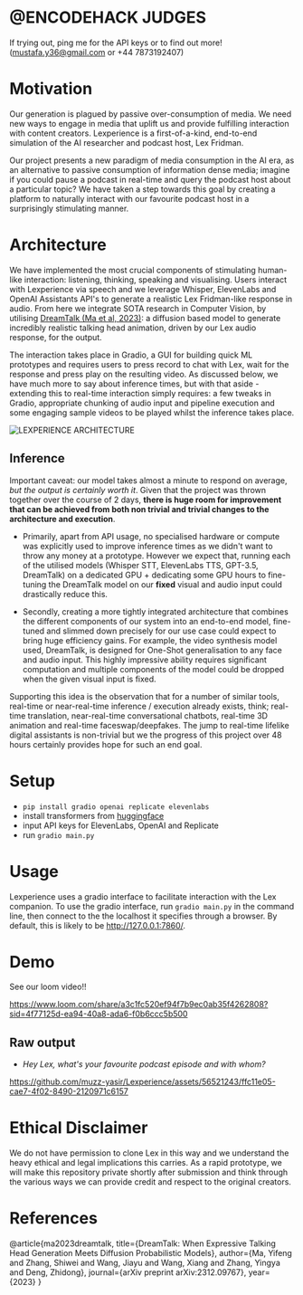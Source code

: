 # @ENCODEHACK JUDGES
If trying out, ping me for the API keys or to find out more! (mustafa.y36@gmail.com or +44 7873192407)

# Motivation

Our generation is plagued by passive over-consumption of media. We need new ways to engage in media that uplift us and provide fulfilling interaction with content creators. Lexperience is a first-of-a-kind, end-to-end simulation of the AI researcher and podcast host, Lex Fridman. 

Our project presents a new paradigm of media consumption in the AI era, as an alternative to passive consumption of information dense media; imagine if you could pause a podcast in real-time and query the podcast host about a particular topic? We have taken a step towards this goal by creating a platform to naturally interact with our favourite podcast host in a surprisingly stimulating manner.

# Architecture 

We have implemented the most crucial components of stimulating human-like interaction: listening, thinking, speaking and visualising. Users interact with Lexperience via speech and we leverage Whisper, ElevenLabs and OpenAI Assistants API's to generate a realistic Lex Fridman-like response in audio. From here we integrate SOTA research in Computer Vision, by utilising [DreamTalk (Ma et al, 2023)](https://dreamtalk-project.github.io/): a diffusion based model to generate incredibly realistic talking head animation, driven by our Lex audio response, for the output.

The interaction takes place in Gradio, a GUI for building quick ML prototypes and requires users to press record to chat with Lex, wait for the response and press play on the resulting video. As discussed below, we have much more to say about inference times, but with that aside - extending this to real-time interaction simply requires: a few tweaks in Gradio, appropriate chunking of audio input and pipeline execution and some engaging sample videos to be played whilst the inference takes place.

![LEXPERIENCE ARCHITECTURE](https://github.com/muzz-yasir/Lexperience/assets/56521243/5aa3954d-4fec-48a3-a7bc-f6985b215319)

## Inference

Important caveat: our model takes almost a minute to respond on average, *but the output is certainly worth it*. Given that the project was thrown together over the course of 2 days, **there is huge room for improvement that can be achieved from both non trivial and trivial changes to the architecture and execution**.

- Primarily, apart from API usage, no specialised hardware or compute was explicitly used to improve inference times as we didn't want to throw any money at a prototype. However we expect that, running each of the utilised models (Whisper STT, ElevenLabs TTS, GPT-3.5, DreamTalk) on a dedicated GPU + dedicating some GPU hours to fine-tuning the DreamTalk model on our **fixed** visual and audio input could drastically reduce this.

- Secondly, creating a more tightly integrated architecture that combines the different components of our system into an end-to-end model, fine-tuned and slimmed down precisely for our use case could expect to bring huge efficiency gains. For example, the video synthesis model used, DreamTalk, is designed for One-Shot generalisation to any face and audio input. This highly impressive ability requires significant computation and multiple components of the model could be dropped when the given visual input is fixed.

Supporting this idea is the observation that for a number of similar tools, real-time or near-real-time inference / execution already exists, think; real-time translation, near-real-time conversational chatbots, real-time 3D animation and real-time faceswap/deepfakes. The jump to real-time lifelike digital assistants is non-trivial but we the progress of this project over 48 hours certainly provides hope for such an end goal.

# Setup
- `pip install gradio openai replicate elevenlabs`
- install transformers from [huggingface](https://huggingface.co/docs/transformers/en/installation)
- input API keys for ElevenLabs, OpenAI and Replicate 
- run `gradio main.py`

# Usage
Lexperience uses a gradio interface to facilitate interaction with the Lex companion. To use the gradio interface, run `gradio main.py` in the command line, then connect to the the localhost it specifies through a browser. By default, this is likely to be http://127.0.0.1:7860/.

# Demo 
See our loom video!!

https://www.loom.com/share/a3c1fc520ef94f7b9ec0ab35f4262808?sid=4f77125d-ea94-40a8-ada6-f0b6ccc5b500

## Raw output 
- *Hey Lex, what's your favourite podcast episode and with whom?*

https://github.com/muzz-yasir/Lexperience/assets/56521243/ffc11e05-cae7-4f02-8490-2120971c6157

# Ethical Disclaimer
We do not have permission to clone Lex in this way and we understand the heavy ethical and legal implications this carries. As a rapid prototype, we will make this repository private shortly after submission and think through the various ways we can provide credit and respect to the original creators.

# References

@article{ma2023dreamtalk,
title={DreamTalk: When Expressive Talking Head Generation Meets Diffusion Probabilistic Models},
author={Ma, Yifeng and Zhang, Shiwei and Wang, Jiayu and Wang, Xiang and Zhang, Yingya and Deng, Zhidong},
journal={arXiv preprint arXiv:2312.09767},
year={2023}
}
